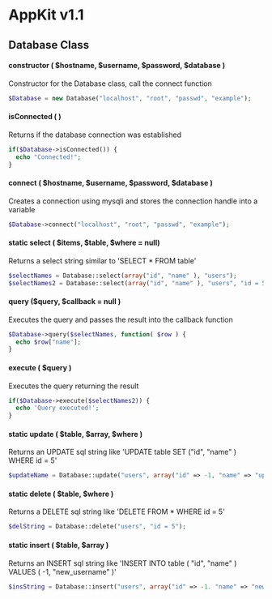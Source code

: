 AppKit v1.1
===========

## Database Class


#### constructor ( $hostname, $username, $password, $database )
Constructor for the Database class, call the connect function
```php
$Database = new Database("localhost", "root", "passwd", "example");
```

#### isConnected ( )
Returns if the database connection was established
```php
if($Database->isConnected()) {
  echo "Connected!";
}
```

#### connect ( $hostname, $username, $password, $database )
Creates a connection using mysqli and stores the connection handle into a variable
```php
$Database->connect("localhost", "root", "passwd", "example");
```

#### static select ( $items, $table, $where = null)
Returns a select string similar to 'SELECT * FROM table'
```php
$selectNames = Database::select(array("id", "name" ), "users");
$selectNames2 = Database::select(array("id", "name" ), "users", "id = 5" );
```

#### query ($query, $callback = null )
Executes the query and passes the result into the callback function
```php
$Database->query($selectNames, function( $row ) {
  echo $row["name"];
}
```

#### execute ( $query )
Executes the query returning the result
```php
if($Database->execute($selectNames2)) {
  echo 'Query executed!';
}
```

#### static update ( $table, $array, $where )
Returns an UPDATE sql string like 'UPDATE table SET ("id", "name" ) WHERE id = 5'
```php
$updateName = Database::update("users", array("id" => -1, "name" => "updated_user" ), "id = 5");
```

#### static delete ( $table, $where )
Returns a DELETE sql string like 'DELETE FROM * WHERE id = 5'
```php
$delString = Database::delete("users", "id = 5");
```

#### static insert ( $table, $array )
Returns an INSERT sql string like 'INSERT INTO table ( "id", "name" ) VALUES ( -1, "new_username" )'
```php
$insString = Database::insert("users", array("id" => -1. "name" => "new_username" ));
```

